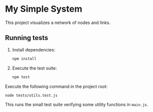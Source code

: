 # My Simple System

This project visualizes a network of nodes and links.

## Running tests

1. Install dependencies:
   ```bash
   npm install
   ```
2. Execute the test suite:
   ```bash
   npm test
   ```

Execute the following command in the project root:

```bash
node tests/utils.test.js
```

This runs the small test suite verifying some utility functions in `main.js`.
